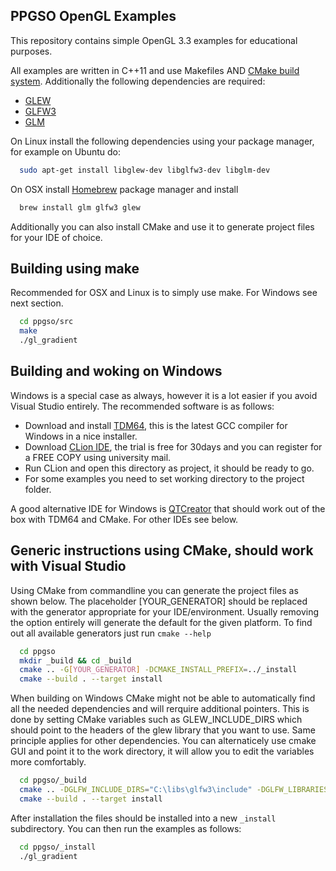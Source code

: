 PPGSO OpenGL Examples
----

This repository contains simple OpenGL 3.3 examples for educational purposes.

All examples are written in C++11 and use Makefiles AND [CMake build system](http://cmake.org). Additionally the following dependencies are required:

* [GLEW][1]
* [GLFW3][2]
* [GLM][3]

On Linux install the following dependencies using your package manager, for example on Ubuntu do:

```bash
  sudo apt-get install libglew-dev libglfw3-dev libglm-dev
```

On OSX install [Homebrew][4] package manager and install

```bash
  brew install glm glfw3 glew
```

Additionally you can also install CMake and use it to generate project files for your IDE of choice.

Building using make
----

Recommended for OSX and Linux is to simply use make. For Windows see next section.

```bash
  cd ppgso/src
  make
  ./gl_gradient
```

Building and woking on Windows
----

Windows is a special case as always, however it is a lot easier if you avoid Visual Studio entirely. The recommended software is as follows:

* Download and install [TDM64][5], this is the latest GCC compiler for Windows in a nice installer.
* Download [CLion IDE][6], the trial is free for 30days and you can register for a FREE COPY using university mail.
* Run CLion and open this directory as project, it should be ready to go.
* For some examples you need to set working directory to the project folder.

A good alternative IDE for Windows is [QTCreator][7] that should work out of the box with TDM64 and CMake. For other IDEs see below.

Generic instructions using CMake, should work with Visual Studio
----

Using CMake from commandline you can generate the project files as shown below. The placeholder [YOUR_GENERATOR] should be replaced with the generator appropriate for your IDE/environment. Usually removing the option entirely will generate the default for the given platform. To find out all available generators just run `cmake --help`

```bash
  cd ppgso
  mkdir _build && cd _build
  cmake .. -G[YOUR_GENERATOR] -DCMAKE_INSTALL_PREFIX=../_install
  cmake --build . --target install
```

When building on Windows CMake might not be able to automatically find all the needed dependencies and will rerquire additional pointers. This is done by setting CMake variables such as GLEW_INCLUDE_DIRS which should point to the headers of the glew library that you want to use. Same principle applies for other dependencies. You can alternaticely use cmake GUI and point it to the work directory, it will allow you to edit the variables more comfortably.

```bash
  cd ppgso/_build
  cmake .. -DGLFW_INCLUDE_DIRS="C:\libs\glfw3\include" -DGLFW_LIBRARIES="C:\libs\glfw3\glfw3.dll" -DGLEW_INCLUDE_DIRS=...
  cmake --build . --target install
```


After installation the files should be installed into a new `_install` subdirectory. You can then run the examples as follows:

```bash
  cd ppgso/_install
  ./gl_gradient
```

[1]: http://glew.sourceforge.net
[2]: http://www.glfw.org
[3]: http://glm.g-truc.net
[4]: http://brew.sh
[5]: http://tdm-gcc.tdragon.net
[6]: https://www.jetbrains.com/clion/
[7]: http://www.qt.io/ide/
